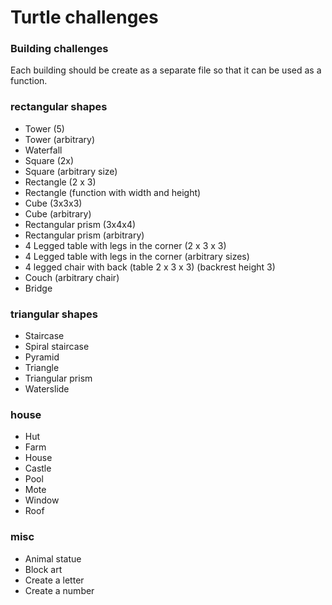 

# Turtle challenges

### Building challenges
Each building should be create as a separate file so that it can be used as a function.

### rectangular shapes
  - Tower (5)
  - Tower (arbitrary)
  - Waterfall
  - Square (2x)
  - Square (arbitrary size)
  - Rectangle (2 x 3)
  - Rectangle (function with width and height)
  - Cube (3x3x3)
  - Cube (arbitrary)
  - Rectangular prism (3x4x4)
  - Rectangular prism (arbitrary)
  - 4 Legged table with legs in the corner (2 x 3 x 3)
  - 4 Legged table with legs in the corner (arbitrary sizes)
  - 4 legged chair with back (table 2 x 3 x 3) (backrest height 3)
  - Couch (arbitrary chair)
  - Bridge

### triangular shapes
  - Staircase
  - Spiral staircase
  - Pyramid
  - Triangle
  - Triangular prism
  - Waterslide

### house
  - Hut
  - Farm
  - House
  - Castle
  - Pool
  - Mote
  - Window
  - Roof

### misc
  - Animal statue
  - Block art
  - Create a letter
  - Create a number
